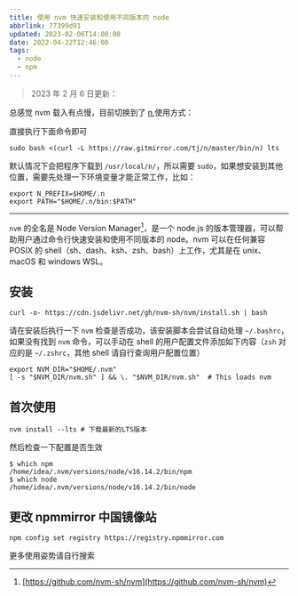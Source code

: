 ```yaml
---
title: 使用 nvm 快速安装和使用不同版本的 node
abbrlink: 77399d91
updated: 2023-02-06T14:00:00
date: 2022-04-22T12:46:00
tags:
  - node
  - npm
---
```


> 2023 年 2 月 6 日更新：

总感觉 nvm 载入有点慢，目前切换到了 [n](https://github.com/tj/n),使用方式：

直接执行下面命令即可

```shell
sudo bash <(curl -L https://raw.gitmirror.com/tj/n/master/bin/n) lts
```

默认情况下会把程序下载到 `/usr/local/n/`，所以需要 `sudo`，如果想安装到其他位置，需要先处理一下环境变量才能正常工作，比如：

```shell
export N_PREFIX=$HOME/.n
export PATH="$HOME/.n/bin:$PATH"
```

---

`nvm` 的全名是 Node Version Manager[^1]，是一个 node.js 的版本管理器，可以帮助用户通过命令行快速安装和使用不同版本的 node。nvm 可以在任何兼容 POSIX 的 shell（sh、dash、ksh、zsh、bash）上工作，尤其是在 unix、macOS 和 windows WSL。

## 安装

```shell
curl -o- https://cdn.jsdelivr.net/gh/nvm-sh/nvm/install.sh | bash
```

请在安装后执行一下 `nvm` 检查是否成功，该安装脚本会尝试自动处理 `~/.bashrc`，如果没有找到 `nvm` 命令，可以手动在 shell 的用户配置文件添加如下内容（`zsh` 对应的是 `~/.zshrc`，其他 shell 请自行查询用户配置位置）

```shell
export NVM_DIR="$HOME/.nvm"
[ -s "$NVM_DIR/nvm.sh" ] && \. "$NVM_DIR/nvm.sh"  # This loads nvm
```

## 首次使用

```shell
nvm install --lts # 下载最新的LTS版本
```

然后检查一下配置是否生效

```shell
$ which npm
/home/idea/.nvm/versions/node/v16.14.2/bin/npm
$ which node
/home/idea/.nvm/versions/node/v16.14.2/bin/node
```

## 更改 npmmirror 中国镜像站

```shell
npm config set registry https://registry.npmmirror.com
```

更多使用姿势请自行搜索

[^1]: [https://github.com/nvm-sh/nvm](https://github.com/nvm-sh/nvm)
